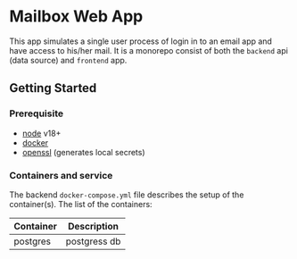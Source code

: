 # Mailbox Web App

This app simulates a single user process of login in to an email app and have access to his/her mail. It is a monorepo consist of both
the `backend` api (data source) and `frontend` app.

## Getting Started

### Prerequisite
- [node](https://nodejs.org/) v18+
- [docker](https://nodejs.org/)
- [openssl](https://www.openssl.org/) (generates local secrets)

### Containers and service
The backend `docker-compose.yml` file describes the setup of the container(s).
The list of the containers:

| Container	| Description  |
|-----------|--------------|
| postgres	| postgress db |